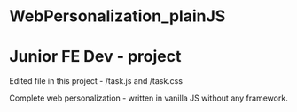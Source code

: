 # WebPersonalization_plainJS
# Junior FE Dev - project


Edited file in this project - /task.js and /task.css

Complete web personalization - written in vanilla JS without any framework.
